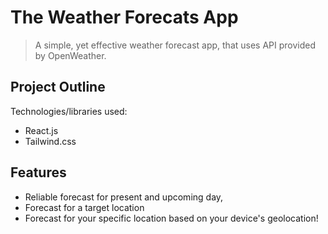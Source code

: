 # The Weather Forecats App
> A simple, yet effective weather forecast app, that uses API provided by OpenWeather.

## Project Outline
Technologies/libraries used:
- React.js
- Tailwind.css

## Features
- Reliable forecast for present and upcoming day,
- Forecast for a target location
- Forecast for your specific location based on your device's geolocation!
